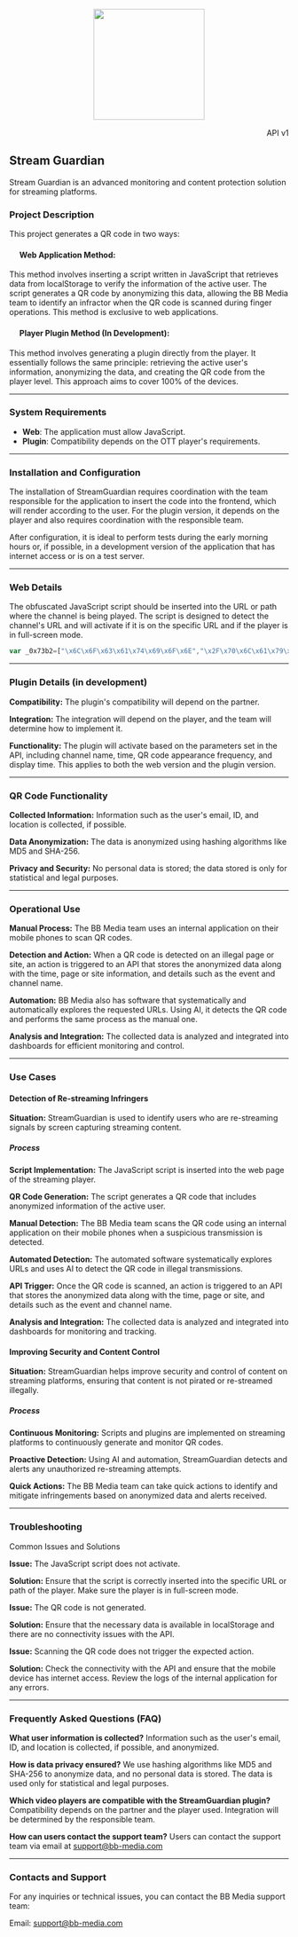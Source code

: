 <p align="center">
  <img src="https://github.com/BB-Media-IT/StreamGuardian/assets/4085605/1a168e49-91e2-48d2-9442-e34354e0ba6b" height=200/>
</p>

<p align="right"><a><img src="https://github.com/BB-Media-IT/StreamGuardian/assets/4085605/6a5bfe68-3da4-4e08-8838-d821d9cedbd0" height=15/> API v1</a></p>

## Stream Guardian 
Stream Guardian is an advanced monitoring and content protection solution for streaming platforms.

### Project Description
This project generates a QR code in two ways:

#### <img src="https://github.com/BB-Media-IT/StreamGuardian/assets/4085605/5f17e11e-1529-4535-9b17-2d4b14eb3b3c" height=15/> Web Application Method:

This method involves inserting a script written in JavaScript that retrieves data from localStorage to verify the information of the active user. The script generates a QR code by anonymizing this data, allowing the BB Media team to identify an infractor when the QR code is scanned during finger operations. This method is exclusive to web applications.

#### <img src="https://github.com/BB-Media-IT/StreamGuardian/assets/4085605/4f2e87a5-80d2-4006-b8f9-65ae072daa9d" height=15/> Player Plugin Method (In Development):

This method involves generating a plugin directly from the player. It essentially follows the same principle: retrieving the active user's information, anonymizing the data, and creating the QR code from the player level. This approach aims to cover 100% of the devices.

---

### System Requirements

- **Web**: The application must allow JavaScript.
- **Plugin**: Compatibility depends on the OTT player's requirements.

---

### Installation and Configuration

The installation of StreamGuardian requires coordination with the team responsible for the application to insert the code into the frontend, which will render according to the user. For the plugin version, it depends on the player and also requires coordination with the responsible team.

After configuration, it is ideal to perform tests during the early morning hours or, if possible, in a development version of the application that has internet access or is on a test server.

---

### Web Details

The obfuscated JavaScript script should be inserted into the URL or path where the channel is being played. The script is designed to detect the channel's URL and will activate if it is on the specific URL and if the player is in full-screen mode.

```javascript
var _0x73b2=["\x6C\x6F\x63\x61\x74\x69\x6F\x6E","\x2F\x70\x6C\x61\x79\x65\x72\x2F\x6C\x69\x76\x65\x2F","\x69\x6E\x63\x6C\x75\x64\x65\x73","\x70\x61\x74\x68\x6E\x61\x6D\x65","\x75\x73\x65\x72","\x67\x65\x74\x49\x74\x65\x6D","\x70\x61\x72\x73\x65","\x64\x65\x76\x69\x63\x65\x49\x64","\x68\x74\x74\x70\x3A\x2F\x2F\x31\x32\x37\x2E\x30\x2E\x30\x2E\x31\x3A\x38\x30\x30\x30\x2F\x66\x69\x6E\x67\x65\x72","\x50\x4F\x53\x54","\x61\x70\x70\x6C\x69\x63\x61\x74\x69\x6F\x6E\x2F\x6A\x73\x6F\x6E","\x73\x74\x72\x69\x6E\x67\x69\x66\x79","\x6A\x73\x6F\x6E","","\x71\x72\x5F\x69\x6D\x61\x67\x65","\x6C\x6F\x67","\x64\x69\x76","\x63\x72\x65\x61\x74\x65\x45\x6C\x65\x6D\x65\x6E\x74","\x68\x65\x69\x67\x68\x74","\x73\x74\x79\x6C\x65","\x31\x30\x30\x70\x78","\x77\x69\x64\x74\x68","\x70\x6F\x73\x69\x74\x69\x6F\x6E","\x61\x62\x73\x6F\x6C\x75\x74\x65","\x7A\x49\x6E\x64\x65\x78","\x62\x6F\x74\x74\x6F\x6D","\x32\x30\x70\x78","\x72\x69\x67\x68\x74","\x69\x6D\x67","\x73\x72\x63","\x61\x70\x70\x65\x6E\x64\x43\x68\x69\x6C\x64","\x2E\x64\x74\x76\x2D\x63\x6F\x6D\x6D\x6F\x6E\x2D\x63\x2D\x73\x68\x61\x6B\x61\x2D\x70\x6C\x61\x79\x65\x72","\x71\x75\x65\x72\x79\x53\x65\x6C\x65\x63\x74\x6F\x72"];var URLactual=window[_0x73b2[0]];if(URLactual[_0x73b2[3]][_0x73b2[2]](_0x73b2[1])){var user_info=JSON[_0x73b2[6]](localStorage[_0x73b2[5]](_0x73b2[4]));user_info[_0x73b2[7]]= localStorage[_0x73b2[5]](_0x73b2[7]);const response= await fetch(_0x73b2[8],{method:_0x73b2[9],headers:{'\x41\x63\x63\x65\x70\x74':_0x73b2[10],'\x43\x6F\x6E\x74\x65\x6E\x74\x2D\x54\x79\x70\x65':_0x73b2[10]},body:JSON[_0x73b2[11]](user_info)});const post= await response[_0x73b2[12]]();if(post!= _0x73b2[13]){console[_0x73b2[15]](post[_0x73b2[14]]);const div=document[_0x73b2[17]](_0x73b2[16]);div[_0x73b2[19]][_0x73b2[18]]= _0x73b2[20];div[_0x73b2[19]][_0x73b2[21]]= _0x73b2[20];div[_0x73b2[19]][_0x73b2[22]]= _0x73b2[23];div[_0x73b2[19]][_0x73b2[24]]= 1000000;div[_0x73b2[19]][_0x73b2[25]]= _0x73b2[26];div[_0x73b2[19]][_0x73b2[27]]= _0x73b2[26];const img=document[_0x73b2[17]](_0x73b2[28]);img[_0x73b2[29]]= post[_0x73b2[14]];img[_0x73b2[18]]= 100;div[_0x73b2[30]](img);document[_0x73b2[32]](_0x73b2[31])[_0x73b2[30]](div)}}
```

---

### Plugin Details (in development)

**Compatibility:** The plugin's compatibility will depend on the partner.

**Integration:** The integration will depend on the player, and the team will determine how to implement it.

**Functionality:** The plugin will activate based on the parameters set in the API, including channel name, time, QR code appearance frequency, and display time. This applies to both the web version and the plugin version.

---

### QR Code Functionality
**Collected Information:** Information such as the user's email, ID, and location is collected, if possible.

**Data Anonymization:** The data is anonymized using hashing algorithms like MD5 and SHA-256.

**Privacy and Security:** No personal data is stored; the data stored is only for statistical and legal purposes.

---

### Operational Use
**Manual Process:** The BB Media team uses an internal application on their mobile phones to scan QR codes.

**Detection and Action:** When a QR code is detected on an illegal page or site, an action is triggered to an API that stores the anonymized data along with the time, page or site information, and details such as the event and channel name.

**Automation:** BB Media also has software that systematically and automatically explores the requested URLs. Using AI, it detects the QR code and performs the same process as the manual one.

**Analysis and Integration:** The collected data is analyzed and integrated into dashboards for efficient monitoring and control.

---

### Use Cases

#### Detection of Re-streaming Infringers
**Situation:** StreamGuardian is used to identify users who are re-streaming signals by screen capturing streaming content.

##### Process

**Script Implementation:** The JavaScript script is inserted into the web page of the streaming player.

**QR Code Generation:** The script generates a QR code that includes anonymized information of the active user.

**Manual Detection:** The BB Media team scans the QR code using an internal application on their mobile phones when a suspicious transmission is detected.

**Automated Detection:** The automated software systematically explores URLs and uses AI to detect the QR code in illegal transmissions.

**API Trigger:** Once the QR code is scanned, an action is triggered to an API that stores the anonymized data along with the time, page or site, and details such as the event and channel name.

**Analysis and Integration:** The collected data is analyzed and integrated into dashboards for monitoring and tracking.

#### Improving Security and Content Control
**Situation:** StreamGuardian helps improve security and control of content on streaming platforms, ensuring that content is not pirated or re-streamed illegally.

##### Process

**Continuous Monitoring:** Scripts and plugins are implemented on streaming platforms to continuously generate and monitor QR codes.

**Proactive Detection:** Using AI and automation, StreamGuardian detects and alerts any unauthorized re-streaming attempts.

**Quick Actions:** The BB Media team can take quick actions to identify and mitigate infringements based on anonymized data and alerts received.

---

### Troubleshooting
Common Issues and Solutions

**Issue:** The JavaScript script does not activate.

**Solution:** Ensure that the script is correctly inserted into the specific URL or path of the player. Make sure the player is in full-screen mode.

**Issue:** The QR code is not generated.

**Solution:** Ensure that the necessary data is available in localStorage and there are no connectivity issues with the API.

**Issue:** Scanning the QR code does not trigger the expected action.

**Solution:** Check the connectivity with the API and ensure that the mobile device has internet access. Review the logs of the internal application for any errors.

---

### Frequently Asked Questions (FAQ)
**What user information is collected?** Information such as the user's email, ID, and location is collected, if possible, and anonymized.

**How is data privacy ensured?** We use hashing algorithms like MD5 and SHA-256 to anonymize data, and no personal data is stored. The data is used only for statistical and legal purposes.

**Which video players are compatible with the StreamGuardian plugin?** Compatibility depends on the partner and the player used. Integration will be determined by the responsible team.

**How can users contact the support team?** Users can contact the support team via email at support@bb-media.com

---

### Contacts and Support
For any inquiries or technical issues, you can contact the BB Media support team:

Email: support@bb-media.com

